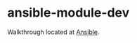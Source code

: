 # ansible-module-dev

Walkthrough located at [Ansible](https://docs.ansible.com/ansible/devel/dev_guide/developing_modules_general_windows.html).
